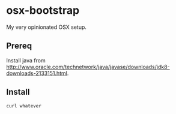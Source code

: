 # osx-bootstrap
My very opinionated OSX setup.

## Prereq
Install java from http://www.oracle.com/technetwork/java/javase/downloads/jdk8-downloads-2133151.html.

## Install
```bash
curl whatever
```
